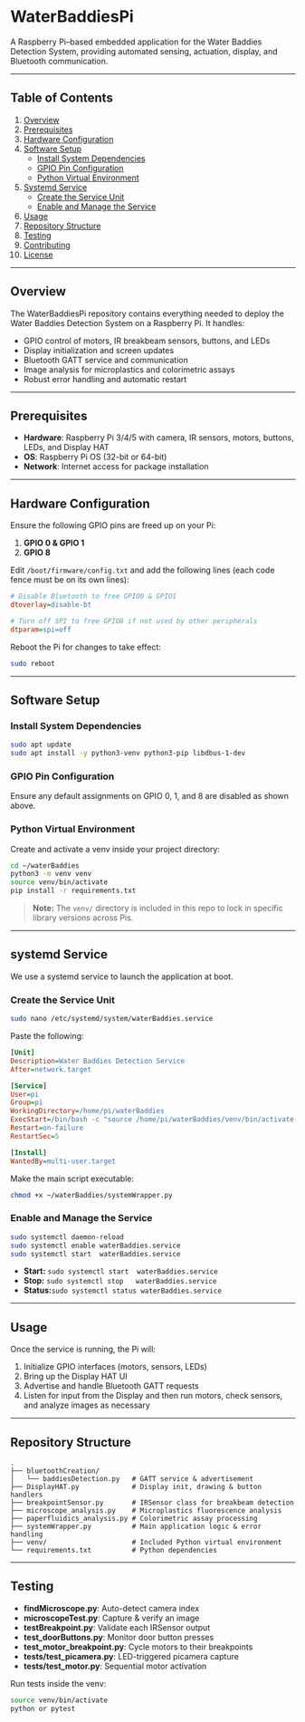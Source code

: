 # WaterBaddiesPi

A Raspberry Pi–based embedded application for the Water Baddies Detection System, providing automated sensing, actuation, display, and Bluetooth communication.

---

## Table of Contents

1. [Overview](#overview)  
2. [Prerequisites](#prerequisites)  
3. [Hardware Configuration](#hardware-configuration)  
4. [Software Setup](#software-setup)  
   - [Install System Dependencies](#install-system-dependencies)  
   - [GPIO Pin Configuration](#gpio-pin-configuration)  
   - [Python Virtual Environment](#python-virtual-environment)  
5. [Systemd Service](#systemd-service)  
   - [Create the Service Unit](#create-the-service-unit)  
   - [Enable and Manage the Service](#enable-and-manage-the-service)  
6. [Usage](#usage)  
7. [Repository Structure](#repository-structure)  
8. [Testing](#testing)  
9. [Contributing](#contributing)  
10. [License](#license)  

---

## Overview

The WaterBaddiesPi repository contains everything needed to deploy the Water Baddies Detection System on a Raspberry Pi. It handles:

- GPIO control of motors, IR breakbeam sensors, buttons, and LEDs  
- Display initialization and screen updates  
- Bluetooth GATT service and communication  
- Image analysis for microplastics and colorimetric assays  
- Robust error handling and automatic restart  

---

## Prerequisites

- **Hardware**: Raspberry Pi 3/4/5 with camera, IR sensors, motors, buttons, LEDs, and Display HAT  
- **OS**: Raspberry Pi OS (32-bit or 64-bit)  
- **Network**: Internet access for package installation  

---

## Hardware Configuration

Ensure the following GPIO pins are freed up on your Pi:

1. **GPIO 0 & GPIO 1**  
2. **GPIO 8**  

Edit `/boot/firmware/config.txt` and add the following lines (each code fence must be on its own lines):

```ini
# Disable Bluetooth to free GPIO0 & GPIO1
dtoverlay=disable-bt

# Turn off SPI to free GPIO8 if not used by other peripherals
dtparam=spi=off
```

Reboot the Pi for changes to take effect:

```bash
sudo reboot
```

---

## Software Setup

### Install System Dependencies

```bash
sudo apt update
sudo apt install -y python3-venv python3-pip libdbus-1-dev
```

### GPIO Pin Configuration

Ensure any default assignments on GPIO 0, 1, and 8 are disabled as shown above.

### Python Virtual Environment

Create and activate a venv inside your project directory:
```bash
cd ~/waterBaddies
python3 -m venv venv
source venv/bin/activate
pip install -r requirements.txt
```

> **Note:** The `venv/` directory is included in this repo to lock in specific library versions across Pis.

---

## systemd Service

We use a systemd service to launch the application at boot.

### Create the Service Unit

```bash
sudo nano /etc/systemd/system/waterBaddies.service
```

Paste the following:
```ini
[Unit]
Description=Water Baddies Detection Service
After=network.target

[Service]
User=pi
Group=pi
WorkingDirectory=/home/pi/waterBaddies
ExecStart=/bin/bash -c "source /home/pi/waterBaddies/venv/bin/activate && python3 /home/pi/waterBaddies/systemWrapper.py"
Restart=on-failure
RestartSec=5

[Install]
WantedBy=multi-user.target
```

Make the main script executable:
```bash
chmod +x ~/waterBaddies/systemWrapper.py
```

### Enable and Manage the Service

```bash
sudo systemctl daemon-reload
sudo systemctl enable waterBaddies.service
sudo systemctl start  waterBaddies.service
```

- **Start:** `sudo systemctl start  waterBaddies.service`  
- **Stop:**  `sudo systemctl stop   waterBaddies.service`  
- **Status:**`sudo systemctl status waterBaddies.service`  

---

## Usage

Once the service is running, the Pi will:

1. Initialize GPIO interfaces (motors, sensors, LEDs)  
2. Bring up the Display HAT UI  
3. Advertise and handle Bluetooth GATT requests  
4. Listen for input from the Display and then run motors, check sensors, and analyze images as necessary 

---

## Repository Structure

```
.
├── bluetoothCreation/
│   └── baddiesDetection.py   # GATT service & advertisement
├── DisplayHAT.py             # Display init, drawing & button handlers
├── breakpointSensor.py       # IRSensor class for breakbeam detection
├── microscope_analysis.py    # Microplastics fluorescence analysis
├── paperfluidics_analysis.py # Colorimetric assay processing
├── systemWrapper.py          # Main application logic & error handling
├── venv/                     # Included Python virtual environment
└── requirements.txt          # Python dependencies
```

---

## Testing

- **findMicroscope.py**: Auto-detect camera index  
- **microscopeTest.py**: Capture & verify an image  
- **testBreakpoint.py**: Validate each IRSensor output  
- **test_doorButtons.py**: Monitor door button presses  
- **test_motor_breakpoint.py**: Cycle motors to their breakpoints  
- **tests/test_picamera.py**: LED-triggered picamera capture  
- **tests/test_motor.py**: Sequential motor activation  

Run tests inside the venv:
```bash
source venv/bin/activate
python or pytest
```
